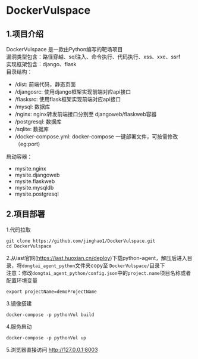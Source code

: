 # DockerVulspace
## 1.项目介绍 
DockerVulspace 是一款由Python编写的靶场项目<br>
漏洞类型包含：路径穿越、sql注入、命令执行、代码执行、xss、xxe、ssrf <br>
实现框架包含：django、flask <br>
目录结构：
 -  /dist: 前端代码，静态页面
 -  /djangosrc: 使用django框架实现前端对应api接口
 -  /flasksrc: 使用flask框架实现前端对应api接口
 -  /mysql: 数据库
 -  /nginx: nginx转发前端接口分别至 djangoweb/flaskweb容器
 -  /postgresql: 数据库
 -  /sqlite: 数据库
 -  /docker-compose.yml: docker-compose 一键部署文件，可按需修改（eg:port)

启动容器：
   -  mysite.nginx
   -  mysite.djangoweb
   -  mysite.flaskweb
   -  mysite.mysqldb
   -  mysite.postgresql

 
## 2.项目部署
1.代码拉取
```shell script
git clone https://github.com/jinghao1/DockerVulspace.git
cd DockerVulspace
```
2.从iast官网(https://iast.huoxian.cn/deploy)下载python-agent，解压后进入目录，将`dongtai_agent_python`文件夹copy至 `DockerVulspace/`目录下<br>
注意：修改`dongtai_agent_python/config.json`中的`project.name`项目名称或者配置环境变量
```shell script
export projectName=demoProjectName
```
3.镜像搭建
```shell script
docker-compose -p pythonVul build
```
4.服务启动
```shell script
docker-compose -p pythonVul up
``` 
5.浏览器直接访问
http://127.0.0.1:8003
